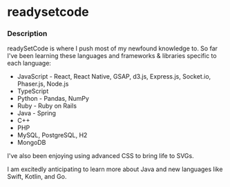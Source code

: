 # readysetcode

### Description
readySetCode is where I push most of my newfound knowledge to.
So far I've been learning these languages and frameworks & libraries specific to each language:
* JavaScript - React, React Native, GSAP, d3.js, Express.js, Socket.io, Phaser.js, Node.js
* TypeScript
* Python - Pandas, NumPy
* Ruby - Ruby on Rails
* Java - Spring
* C++
* PHP
* MySQL, PostgreSQL, H2
* MongoDB

I've also been enjoying using advanced CSS to bring life to SVGs.

I am excitedly anticipating to learn more about Java and new languages like Swift, Kotlin, and Go.
